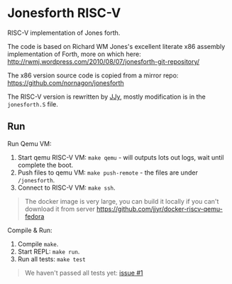 # Jonesforth RISC-V

RISC-V implementation of Jones forth.

The code is based on Richard WM Jones's excellent literate x86 assembly
implementation of Forth, more on which here:
http://rwmj.wordpress.com/2010/08/07/jonesforth-git-repository/

The x86 version source code is copied from a mirror repo: https://github.com/nornagon/jonesforth

The RISC-V version is rewritten by [JJy](https://justjjy.com), mostly modification is in the `jonesforth.S` file.

## Run

Run Qemu VM:

1. Start qemu RISC-V VM: `make qemu` - will outputs lots out logs, wait until complete the boot.
2. Push files to qemu VM: `make push-remote` - the files are under `/jonesforth`.
3. Connect to RISC-V VM: `make ssh`.

> The docker image is very large, you can build it locally if you can't download it from server https://github.com/jjyr/docker-riscv-qemu-fedora

Compile & Run:

1. Compile `make`.
2. Start REPL: `make run`.
3. Run all tests: `make test`

> We haven't passed all tests yet: [issue #1](https://github.com/jjyr/jonesforth_riscv/issues/1)
